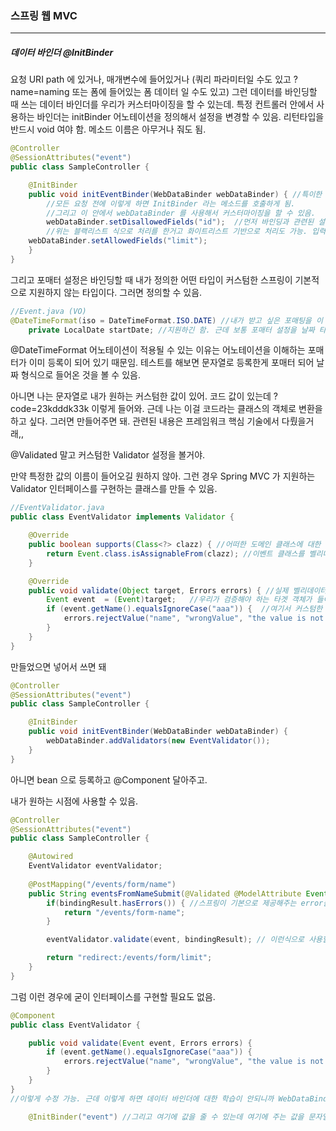 <h3>스프링 웹 MVC</h3>
<hr/>
<h5>데이터 바인더 @InitBinder</h5>

요청  URI path 에 있거나, 매개변수에 들어있거나 (쿼리 파라미터일 수도 있고 ?name=naming 또는 폼에 들어있는 폼 데이터 일 수도 있고) 그런 데이터를 바인딩할 때 쓰는 데이터 바인더를 우리가 커스터마이징을 할 수 있는데. 특정 컨트롤러 안에서 사용하는 바인더는 initBinder 어노테이션을 정의해서 설정을 변경할 수 있음. 리턴타입을 반드시 void 여야 함. 메소드 이름은 아무거나 줘도 됨. 

```java
@Controller
@SessionAttributes("event")
public class SampleController {

    @InitBinder
    public void initEventBinder(WebDataBinder webDataBinder) { //특이한 파라미터 하나로 받을 수 있음. WebDataBinder 는 반드시 있어야 함.
        //모든 요청 전에 이렇게 하면 InitBinder 라는 메소드를 호출하게 됨.
        //그리고 이 안에서 webDataBinder 를 사용해서 커스터마이징을 할 수 있음.
        webDataBinder.setDisallowedFields("id");  //먼저 바인딩과 관련된 설정. DisallowedFields를 사용하면 우리가 받고 싶지 않은 필드 값을 걸러낼 수 있음. 아이디는 이벤트를 저장할 때 생성하고 싶기 때문에 아이디 값을 폼이나 쿼리패스나 쿼리 파라미터나 받아오고 싶지 않음. 그래서 이렇게 설정을 해주면. 어디선가 보내더라도 걸러냄. 바인딩 하지 않음.
        //위는 블랙리스트 식으로 처리를 한거고 화이트리스트 기반으로 처리도 가능. 입력받고 싶은 필드만 정의 가능.
    webDataBinder.setAllowedFields("limit");
    }
}
```

그리고 포매터 설정은 바인딩할 때 내가 정의한 어떤 타입이 커스텀한 스프링이 기본적으로 지원하지 않는 타입이다. 그러면 정의할 수 있음.

```java
//Event.java (VO)
@DateTimeFormat(iso = DateTimeFormat.ISO.DATE) //내가 받고 싶은 포매팅을 이 어노테이션으로 하면 됨. 날짜에 대한 값을 어떻게 받을거냐. 문자열이잖아. 그 문자열의 패턴을 정의하는거지. pattern = "yyyy-MM-dd" 이렇게 해도 되는데 저렇게 정의 할거면 iso 로 하는게 좋음. 타입 세이프하게 이렇게 작성하는게 좋아.
    private LocalDate startDate; //지원하긴 함. 근데 보통 포매터 설정을 날짜 타입 때문에 하니까. 날짜 포매팅을 알아보자.
```

@DateTimeFormat 어노테이션이 적용될 수 있는 이유는 어노테이션을 이해하는 포매터가 이미 등록이 되어 있기 때문임. 테스트를 해보면 문자열로 등록한게 포매터 되어 날짜 형식으로 들어온 것을 볼 수 있음.

아니면 나는 문자열로 내가 원하는 커스텀한 값이 있어. 코드 값이 있는데 ?code=23kdddk33k 이렇게 들어와. 근데 나는 이걸 코드라는 클래스의 객체로 변환을 하고 싶다. 그러면 만들어주면 돼. 관련된 내용은 프레임워크 핵심 기술에서 다뤘을거래,,

@Validated 말고 커스텀한 Validator 설정을 볼거야.

만약 특정한 값의 이름이 들어오길 원하지 않아. 그런 경우 Spring MVC 가 지원하는 Validator 인터페이스를 구현하는 클래스를 만들 수 있음.

```java
//EventValidator.java
public class EventValidator implements Validator {

    @Override
    public boolean supports(Class<?> clazz) { //어떠한 도메인 클래스에 대한 벨리데이션을 지원하는거냐. 를 판단하는 메소드.
        return Event.class.isAssignableFrom(clazz); //이벤트 클래스를 벨리데이션 할 때 이 벨리데이션을 사용하겠다. 라고 구현한거야.
    }

    @Override
    public void validate(Object target, Errors errors) { //실제 벨리데이터라는 메소드가 호출될 때 이 타입으로 (타겟 객체)
        Event event  = (Event)target;   //우리가 검증해야 하는 타겟 객체가 들어와. 그럼 이벤트 객체를 검증한다고 했으니 이벤트 객체로 변환할 수 있어.
        if (event.getName().equalsIgnoreCase("aaa")) {  //여기서 커스텀한 벨리데이션을 하면 됨. 이름이 aaa 이기를 바라지 않아.
            errors.rejectValue("name", "wrongValue", "the value is not allowed"); //들어오면 값을 거부할거야.
        }
    }
}
```

만들었으면 넣어서 쓰면 돼

```java
@Controller
@SessionAttributes("event")
public class SampleController {

    @InitBinder
    public void initEventBinder(WebDataBinder webDataBinder) {
        webDataBinder.addValidators(new EventValidator());
    }
}
```

아니면 bean 으로 등록하고 @Component 달아주고.

내가 원하는 시점에 사용할 수 있음.

```java
@Controller
@SessionAttributes("event")
public class SampleController {

    @Autowired
    EventValidator eventValidator;
    
    @PostMapping("/events/form/name")
    public String eventsFromNameSubmit(@Validated @ModelAttribute Event event, BindingResult bindingResult) {
        if(bindingResult.hasErrors()) { //스프링이 기본으로 제공해주는 error를 검증하는 부분이고
            return "/events/form-name";
        }

        eventValidator.validate(event, bindingResult); // 이런식으로 사용할 수 있음.

        return "redirect:/events/form/limit";
    }
}
```

그럼 이런 경우에 굳이 인터페이스를 구현할 필요도 없음.

```java
@Component
public class EventValidator {

    public void validate(Event event, Errors errors) { 
        if (event.getName().equalsIgnoreCase("aaa")) {  
            errors.rejectValue("name", "wrongValue", "the value is not allowed"); 
        }
    }
}
//이렇게 수정 가능. 근데 이렇게 하면 데이터 바인더에 대한 학습이 안되니까 WebDataBinder 가 커스텀한 벨리데이터도 지원한다는 것을 보여준거임.
```

```java
    @InitBinder("event") //그리고 여기에 값을 줄 수 있는데 여기에 주는 값을 문자열을 주면 이 모델객체, 이 이름의 모델 애트리뷰트를 바인딩 받을 때만 InitBinder 를 사용할 수 있음.
```

